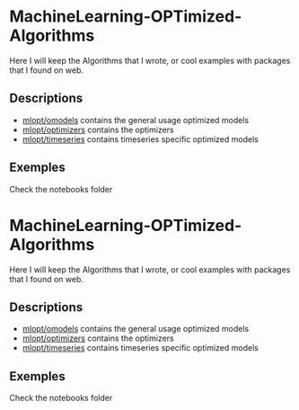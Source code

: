 # MachineLearning-OPTimized-Algorithms
Here I will keep the Algorithms that I wrote, or cool examples with packages that I found on web.

## Descriptions

* [mlopt/omodels](mlopt/omodels) contains the general usage optimized models
* [mlopt/optimizers](mlopt/optimizers) contains the optimizers
* [mlopt/timeseries](mlopt/timeseries) contains timeseries specific optimized models

## Exemples

Check the notebooks folder
# MachineLearning-OPTimized-Algorithms
Here I will keep the Algorithms that I wrote, or cool examples with packages that I found on web.

## Descriptions

* [mlopt/omodels](mlopt/omodels) contains the general usage optimized models
* [mlopt/optimizers](mlopt/optimizers) contains the optimizers
* [mlopt/timeseries](mlopt/timeseries) contains timeseries specific optimized models

## Exemples

Check the notebooks folder
